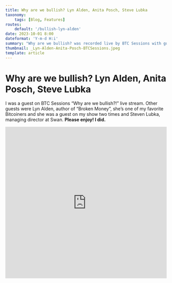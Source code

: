 ```yaml
---
title: Why are we bullish? Lyn Alden, Anita Posch, Steve Lubka
taxonomy:
    tags: [Blog, Features]
routes:
    default: '/bullish-lyn-alden'
date: 2023-10-01 8:00
dateformat: 'Y-m-d H:i'
summary: "Why are we bullish? was recorded live by BTC Sessions with guests Lyn Alden, Steve Lubka and Anita Posch. It's really worth watching."
thumbnail: _Lyn-Alden-Anita-Posch-BTCSessions.jpeg
template: article
---
```


# Why are we bullish? Lyn Alden, Anita Posch, Steve Lubka

I was a guest on BTC Sessions “Why are we bullish?!” live stream. Other guests were Lyn Alden, author of “Broken Money”, she’s one of my favorite Bitcoiners and she was a guest on my show two times and Steven Lubka, managing director at Swan. **Please enjoy! I did.**

<iframe width="100%" height="473" src="https://www.youtube.com/embed/vWXihExEGRs?si=-kg4u2YeW6w2KQUi" title="YouTube video player" frameborder="0" allow="accelerometer; autoplay; clipboard-write; encrypted-media; gyroscope; picture-in-picture; web-share" allowfullscreen></iframe>



